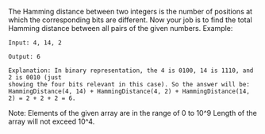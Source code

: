 The Hamming distance between two integers is the number of positions at which the corresponding bits are different.
Now your job is to find the total Hamming distance between all pairs of the given numbers.
Example:
```
Input: 4, 14, 2

Output: 6

Explanation: In binary representation, the 4 is 0100, 14 is 1110, and 2 is 0010 (just
showing the four bits relevant in this case). So the answer will be:
HammingDistance(4, 14) + HammingDistance(4, 2) + HammingDistance(14, 2) = 2 + 2 + 2 = 6.
```
Note:
Elements of the given array are in the range of 0 to 10^9
Length of the array will not exceed 10^4.